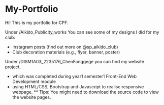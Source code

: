 # My-Portfolio
Hi! This is my portfolio for CPF.

Under /Aikido_Publicity_works You can see some of my designs I did for my club:
- Instagram posts (find out more on @sp_aikido_club)
- Club decoration materials (e.g., flyer, banner, poster)

Under /DISM1A03_2235176_ChenFanggege you can find my website project, 
- which was completed during year1 semester1 Front-End Web Development module
- using HTML/CSS, Bootstrap and Javascript to realise responsive webpage. 
** Tips: You might need to download the source code to view the website pages.
